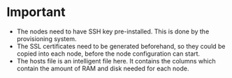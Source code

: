 # Important
* The nodes need to have SSH key pre-installed. This is done by the provisioning system.
* The SSL certificates need to be generated beforehand, so they could be copied into each node, before the node configuration can start.
* The hosts file is an intelligent file here. It contains the columns which contain the amount of RAM and disk needed for each node.

